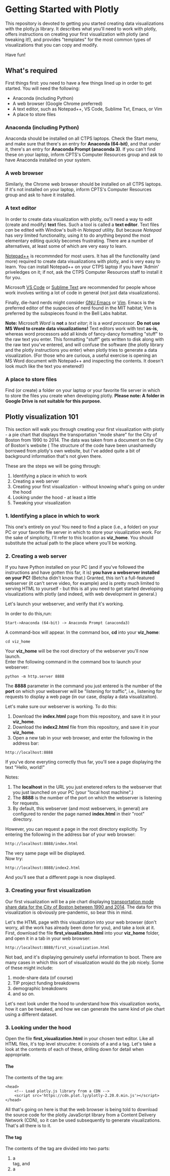 # Getting Started with Plotly
This repository is devoted to getting you started creating data visualizations with the plotly.js library.
It describes what you'll need to work with plotly, offers instructions on creating your first visualization
with plotly (and tweaking it!), and provides "templates" for the most common types of visualizations 
that you can copy and modify.

Have fun!

## What's required
First things first: you need to have a few things lined up in order to get started.
You will need the following:
* Anaconda (including Python)
* A web browser (Google Chrome preferred)
* A text editor, such as Notepad++, VS Code, Sublime Txt, Emacs, or Vim
* A place to store files

### Anaconda (including Python)
Anaconda should be installed on all CTPS laptops. Check the Start menu, and make sure that
there's an entry for __Anaconda \(64-bit\)__, and that under it, there's an entry for 
__Anaconda Prompt \(anaconda 3\)__.
If you can't find these on your laptop, inform CPTS's Computer Resources group and ask
to have Anaconda installed on your system.

### A web browser
Similarly, the Chrome web browser should be installed on all CTPS laptops.
If it's not installed on your laptop, inform CPTS's Computer Resources group and ask
to have it installed.

### A text editor
In order to create data visualization with plotly, ou'll need a way to edit (create and modify) __text__ files.
Such a tool is called a __text editor__.
Text files _can_ be edited with Window's built-in _Notepad_ utility. But because _Notepad_ has _very_ limited functionality,
using it to do anything beyond the most elementary editing quickly becomes frustrating.
There are a number of alternatives, at least some of which are very easy to learn.

[Notepad++](https://notepad-plus-plus.org/) is recommnded for most users. 
It has all the functionality (and more) required to create data visualizations with plotly, and is very easy to learn. 
You can install Notepad++ on your CTPS laptop if you have 'Admin' priveledges
on it; if not, ask the CTPS Computer Resources staff to install it for you.

Microsoft [VS Code](https://code.visualstudio.com/) or [Sublime Text](https://www.sublimetext.com/) 
are recommended for people whose work involves writing a lot of code in general \(not just data visualizations\).

Finally, die-hard nerds might consider [GNU Emacs](https://www.gnu.org/software/emacs/) or [Vim](https://www.vim.org/download.php).
Emacs is the preferred editor of the suspecies of nerd found in the MIT habitat; Vim is preferred by the subspieces found in the Bell Labs habitat.

__Note:__ Microsoft _Word_ is __not__ a _text eitor_; it is a _word processor_. __Do not use MS Word to create data visualizations!__
Text editors work with text __as-is__, whereas word processors add all kinds of fancy-dancy formatting "stuff" to the raw text you enter. 
This formatting "stuff" gets written to disk along with the raw text you've entered, and will confuse the software \(the plotly library
and the plotly instructions you enter\) when plotly tries to generate a data visualization. \(For those who are curious, a useful
exercise is opening an MS Word document with Notepad++ and inspecting the contents. It doesn't look much like the text you enetered!\)

### A place to store files
Find (or create) a folder on your laptop or your favorite file server in which to store the files you create 
when developing plotly. __Please note: A folder in Google Drive is not suitable for this purpose.__

## Plotly visualization 101
This section will walk you through creating your first visualization with plotly - a pie chart that 
displays the transportation "mode share" for the City of Boston from 1990 to 2014. 
The data was taken from a document on the City of Boston's website (
The structure of the code have been unashamedly borrowed from plotly's own website, 
but I've added quite a bit of background information that's not given there.

These are the steps we will be going through:
1. Identifying a place in which to work
2. Creating a web server
3. Creating your first visualization - without knowing what's going on under the hood
4. Looking under the hood - at least a little
5. Tweaking your visualization

### 1. Identifying a place in which to work
This one's entirely on you! You need to find a place (i.e., a folder) on your PC or 
your favorite file server in which to store your visualization work.
For the sake of simplicity, I'll refer to this location as __viz\_home__.
You should substitute the actual path to the place where you'll be working.

### 2. Creating a web server
If you have Python installed on your PC \(and if you've followed the instructions and have
gotten this far, it is\) __you have a webserver installed on your PC!__ \(Betcha didn't know that.\)
Granted, this isn't a full-featured webserver (it can't serve video, for example) and is pretty 
much limited to serving HTML to yourself - but this is all you need to get started developing
visualizations with plotly \(and indeed, with web development in general.\)

Let's launch your webserver, and verify that it's working.

In order to do this,run:
```
Start->Anaconda (64-bit) -> Anaconda Prompt (anaconda3)
```
A command-box will appear. In the command box, __cd__ into your __viz\_home__:
```
cd viz_home
```
Your __viz\_home__ will be the root directory of the webserver you'll now launch.  
Enter the following command in the command box to launch your webserver:
```
python -m http.server 8888
```
The __8888__ parameter in the command you just entered is the number of the __port__ on which
your webserver will be "listening for traffic", i.e., listening for requests to display a web page \(in our
case, display a data visualizaiton\).

Let's make sure our webserver is working. To do this:
1. Download the __index.html__ page from this repository, and save it in your __viz\_home__.
2. Download the __index2.html__ file from this repository, and save it in your __viz\_home__.
3. Open a new tab in your web browser, and enter the following in the address bar:
```
http://localhost:8888
```
If you've done everyting correctly thus far, you'll see a page displaying the text "Hello, world!"

Notes: 
1. The __localhost__ in the URL you just enetered refers to the webserver that you just launched on your PC (your "local host machine".)
2. The __8888__ is the number of the port on which the webserver is listening for requests.
3. By default, this webserver (and most webservers, in general\) are configured to render the page named __index.html__ in their "root" directory.

However, you can request a page in the root directory explicitly. Try entering the following in the address bar of your web browser:
```
http://localhost:8888/index.html
```
The very same page will be displayed.  
Now try:
```
http://localhost:8888/index2.html
```
And you'll see that a different page is now displayed.

### 3. Creating your first visualization
Our first visualization will be a pie chart displaying
[transportation mode share data for the City of Boston between 1990 and 2014](https://www.boston.gov/sites/default/files/file/document_files/2017/03/go_boston_2030_-_3_boston_today_spreads.pdf).
The data for this visualization is obviously pre-pandemic, so bear this in mind.

Let's the HTML page with this visualization into your web browser \(don't worry, all the work has already been done for you\),
and take a look at it.
First, download the file __first\_visualizaiton.html__ into your __viz\_home__ folder, and open it in a tab in your web browser:
```
http://localhost:8888/first_visualization.html
```
Not bad, and it's displaying genuinely useful information to boot.
There are many cases in which this sort of visualization would do the job nicely.
Some of these might include:
1. mode-share data (of course)
2. TIP project funding breakdowns
3. demographic breakdowns
4. and so on.

Let's next look under the hood to understand how this visualization works,
how it can be tweaked, and how we can generate the same kind of pie chart 
using a different dataset.

### 3. Looking under the hood
Open the file __first\_visualization.html__ in your chosen text editor.
Like all HTML files, it's top level strucutre: it consists of a <head> and a <body> tag.
Let's take a look at the contents of each of these, drilling down for detail when appropriate.

#### The <head>
The contents of the <head> tag are:
```
<head>
	<!-- Load plotly.js library from a CDN -->
	<script src='https://cdn.plot.ly/plotly-2.20.0.min.js'></script>
</head>
```
All that's going on here is that the web browser is being told to download the source code for the plotly 
JavaScript library from a Content Delivery Network (CDN), so it can be used subsequently to generate visualizations.
That's all there is to it.

#### The <body> tag
The contents of the <body> tag are divided into two parts:
1. a <div> tag, and
2. a <script> tag

##### The <div> tag
The \<div\> tag defines a rectangular space (a "block-level element" in web-lingo) on the web page into which our visualization will be placed.
A page can contain an arbitrary number of \<div\> elements. 
In order to tell our viz-generating code to place our visualization into __this__ \<div\>, we need some way to identify it.
This is accomplished by adding an __id__ property to the \<div\> tag. This is done as follows:
```
<div id='myDiv'> 
```
As you can see, the __id__ of this \<div\> is __myDiv__.

##### The <script> tag
The <script> tag contains executable JavaScript code \(really not all that much!\) to generate the visualization. 
Unlike the <script> tag in the \<head\> element, rather than pulling in JavaScript code from an external source,
this block of JavaScript code appears in-line.

This block of JavaSdript code has three parts:
1. definition of the data to be rendered and the type of chart to generate
2. definition of the dimensions of the \<div\> into which the chart will be rendered
3. a call to the plotly library to generate the viz-generating
Each of these sections is commented in the code, but we'll walk through each one in turn.

__The Data__  
The relevant code block:
```
var data = [{ 	values: [38.9, 34.0, 14.3, 5.7, 3.4, 2.4, 1.4],
				labels: ['Drive Alone', 'Transit', 'Walk', 'Carpool', 'WFH', 'Bike', 'Other'],
				type: 'pie'
           }];
```
Without going into the details of the JavaScript syntax used here (I'm happy to do so offline), 
you'll see that there are a pair of parallell arrays of values (mode-share percentages) and
labels associated with those values. So, for example, this dataset indicates that 34.0 percent 
of people used transit to commute in Boston in the period 1990-2014.
There is also an indication of the type of visualization to generate: a __pie__ chart.

__Dimensions of the Plotting Area__  
The relevant code block:
```
var layout = {	height: 800,
				width: 1000
             };
```
This piece of code defines a JavaScript Object (sorry, I couldn't resist) with two key-value pairs.
These specify the height and width of the \<div\> into which our viz will be generated. Hard-core web geeks
might ask why these dimensions aren't specified as properties of the \<div\> tag discussed above.
The answer is: no reason at all. These dimensions could alternatively be defined as properties
of the __myDiv__ \<div\>. Sometimes there is more than one way to accomplish a single thing.

__Generation of the Viz__  
The relevant code block (just a one-liner):
```
Plotly.newPlot('myDiv', data, layout);
```
Here, we call Plotly's __newPlot__ function to generate our pie chart. The three parameters passed to the newPlot call are:
1. the __id__ of the \<div\> into which to place the chart
2. the data to render
3. a definition of the layout of the \<div\>
That's it.  

Now that you've generated your first viz, the next step is to tweak it and find out what happens when we do so.

### 4. Tweaking your visualization




## Plotly visualization 102 - visualation templates

